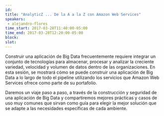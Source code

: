 ```yaml
---
id: 
title: "AnalyticZ ... De la A a la Z con Amazon Web Services"
speakers:
 - alejandro-flores
time_start: 2017-03-28T11:40:00-05:00
time_end: 2017-03-28T12:20:00-05:00
block: 
slot: 
---
```


Construir una aplicación de Big Data frecuentemente requiere integrar un conjunto de tecnologías para almacenar, procesar y analizar la creciente variedad, velocidad y volumen de datos dentro de las organizaciones. En esta sesión, se mostrará cómo se puede construir una aplicación de Big Data a lo largo de todo el pipeline utilizando los servicios que Amazon Web Services ofrece como parte de su portafolio.

Daremos un viaje paso a paso, a través de la construcción y seguridad de una aplicación de Big Data y compartiremos mejores prácticas y casos de uso muy comunes que sirvan como guía para elegir la mejor solución que se adapte a las necesidades específicas de cada ambiente.